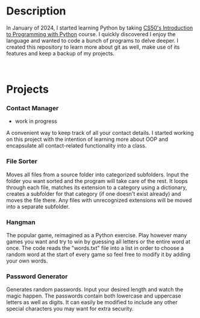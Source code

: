 # **Description**
In January of 2024, I started learning Python by taking [CS50's Introduction to Programming with Python](https://www.harvardonline.harvard.edu/course/cs50s-introduction-programming-python) course. I quickly discovered I enjoy the language and wanted to code a bunch of programs to delve deeper. I created this repository to learn more about git as well, make use of its features and keep a backup of my projects.

&nbsp;

# **Projects**

### **Contact Manager**
- work in progress

A convenient way to keep track of all your contact details. I started working on this project with the intention of learning more about OOP and encapsulate all contact-related functionality into a class.

### **File Sorter**
Moves all files from a source folder into categorized subfolders. Input the folder you want sorted and the program will take care of the rest. It loops through each file, matches its extension to a category using a dictionary, creates a subfolder for that category (if one doesn't exist already) and moves the file there. Any files with unrecognized extensions will be moved into a separate subfolder.

### **Hangman**
The popular game, reimagined as a Python exercise. Play however many games you want and try to win by guessing all letters or the entire word at once. The code reads the "words.txt" file into a list in order to choose a random word at the start of every game so feel free to modify it by adding your own words.

### **Password Generator**
Generates random passwords. Input your desired length and watch the magic happen. The passwords contain both lowercase and uppercase letters as well as digits. It can easily be modified to include any other special characters you may want for extra security.
